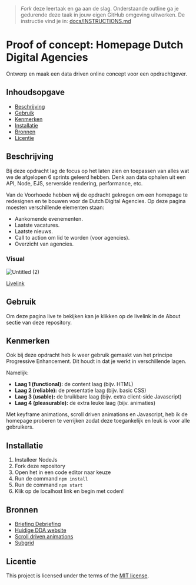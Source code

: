 > _Fork_ deze leertaak en ga aan de slag. Onderstaande outline ga je gedurende deze taak in jouw eigen GitHub omgeving uitwerken. De instructie vind je in: [docs/INSTRUCTIONS.md](docs/INSTRUCTIONS.md)

# Proof of concept: Homepage Dutch Digital Agencies
<!-- Geef je project een titel en schrijf in één zin wat het is -->
Ontwerp en maak een data driven online concept voor een opdrachtgever.

## Inhoudsopgave

  * [Beschrijving](#beschrijving)
  * [Gebruik](#gebruik)
  * [Kenmerken](#kenmerken)
  * [Installatie](#installatie)
  * [Bronnen](#bronnen)
  * [Licentie](#licentie)

## Beschrijving
<!-- Bij Beschrijving staat kort beschreven wat voor project het is en wat je hebt gemaakt -->
Bij deze opdracht lag de focus op het laten zien en toepassen van alles wat we de afgelopen 6 sprints geleerd hebben. Denk aan data ophalen uit een API, Node, EJS, serverside rendering, performance, etc.

Van de Voorhoede hebben wij de opdracht gekregen om een homepage te redesignen en te bouwen voor de Dutch Digital Agencies. Op deze pagina moesten verschillende elementen staan:

- Aankomende evenementen.
- Laatste vacatures.
- Laatste nieuws.
- Call to action om lid te worden (voor agencies).
- Overzicht van agencies.

<!-- Voeg een mooie poster visual toe 📸 -->

### Visual

![Untitled (2)](https://github.com/Annevd/proof-of-concept/assets/144004647/3141cbb8-6029-403f-a60f-14449a2ec0cc)

<!-- Voeg een link toe naar Github Pages 🌐-->
[Livelink]()

## Gebruik
<!-- Bij Gebruik staat de user story, hoe het werkt en wat je er mee kan. -->
Om deze pagina live te bekijken kan je klikken op de livelink in de About sectie van deze repository.

## Kenmerken
<!-- Bij Kenmerken staat welke technieken zijn gebruikt en hoe. Wat is de HTML structuur? Wat zijn de belangrijkste dingen in CSS? Wat is er met JS gedaan en hoe? Misschien heb je iets met NodeJS gedaan, of heb je een framwork of library gebruikt? -->
Ook bij deze opdracht heb ik weer gebruik gemaakt van het principe Progressive Enhancement. Dit houdt in dat je werkt in verschillende lagen.

Namelijk:

- **Laag 1 (functional):** de content laag (bijv. HTML)
- **Laag 2 (reliable):** de presentatie laag (bijv. basic CSS)
- **Laag 3 (usable):** de bruikbare laag (bijv. extra client-side Javascript)
- **Laag 4 (pleasurable):** de extra leuke laag (bijv. animaties)

Met keyframe animations, scroll driven animations en Javascript, heb ik de homepage proberen te verrijken zodat deze toegankelijk en leuk is voor alle gebruikers.

## Installatie
<!-- Bij Instalatie staat hoe een andere developer aan jouw repo kan werken -->
1. Installeer NodeJs
2. Fork deze repository
3. Open het in een code editor naar keuze
4. Run de command `npm install`
5. Run de command `npm start`
6. Klik op de localhost link en begin met coden!

## Bronnen

- [Briefing Debriefing](https://github.com/fdnd-task/briefing-debriefing)
- [Huidige DDA website](https://dutchdigitalagencies.com/)
- [Scroll driven animations](https://scroll-driven-animations.style/)
- [Subgrid](https://developer.mozilla.org/en-US/docs/Web/CSS/CSS_grid_layout/Subgrid)

## Licentie

This project is licensed under the terms of the [MIT license](./LICENSE).
